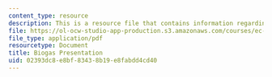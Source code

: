```yaml
---
content_type: resource
description: This is a resource file that contains information regarding biogas presentation.
file: https://ol-ocw-studio-app-production.s3.amazonaws.com/courses/ec-715-d-lab-disseminating-innovations-for-the-common-good-spring-2007/02393dc8e8bf83438b19e8fabdd4cd40_MITEC_715S07_biogas_pre.pdf
file_type: application/pdf
resourcetype: Document
title: Biogas Presentation
uid: 02393dc8-e8bf-8343-8b19-e8fabdd4cd40
---
```

